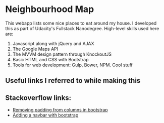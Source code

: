 # Neighbourhood Map

This webapp lists some nice places to eat around my house. I developed this as part of
Udacity's Fullstack Nanodegree. High-level skills used here are:

1. Javascript along with jQuery and AJAX
2. The Google Maps API
3. The MVVM design pattern through KnockoutJS
4. Basic HTML and CSS with Bootstrap
5. Tools for web development: Gulp, Bower, NPM. Cool stuff

## Useful links I referred to while making this

## Stackoverflow links:

* [Removing padding from columns in bootstrap](http://stackoverflow.com/questions/19562903/remove-padding-from-columns-in-bootstrap-3)
* [Adding a navbar with bootstrap](https://www.w3schools.com/bootstrap/bootstrap_navbar.asp)
